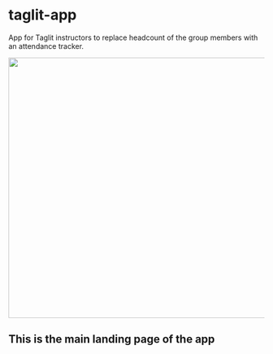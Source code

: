 # taglit-app
App for Taglit instructors to replace headcount of the group members with an attendance tracker.

<img src="https://repository-images.githubusercontent.com/499586246/38170fd1-1ae3-45be-8d70-5f919e9e25fe" width="512"/>

<h2>This is the main landing page of the app</h2>
